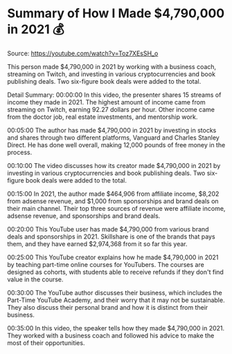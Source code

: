 # Summary of How I Made $4,790,000 in 2021 💰

Source: https://youtube.com/watch?v=Toz7XEsSH_o

This person made $4,790,000 in 2021 by working with a business coach, streaming on Twitch, and investing in various cryptocurrencies and book publishing deals. Two six-figure book deals were added to the total.

Detail Summary: 
00:00:00
In this video, the presenter shares 15 streams of income they made in 2021. The highest amount of income came from streaming on Twitch, earning 92.27 dollars per hour. Other income came from the doctor job, real estate investments, and mentorship work.

00:05:00
The author has made $4,790,000 in 2021 by investing in stocks and shares through two different platforms, Vanguard and Charles Stanley Direct. He has done well overall, making 12,000 pounds of free money in the process.

00:10:00
The video discusses how its creator made $4,790,000 in 2021 by investing in various cryptocurrencies and book publishing deals. Two six-figure book deals were added to the total.

00:15:00
In 2021, the author made $464,906 from affiliate income, $8,202 from adsense revenue, and $1,000 from sponsorships and brand deals on their main channel. Their top three sources of revenue were affiliate income, adsense revenue, and sponsorships and brand deals.

00:20:00
This YouTube user has made $4,790,000 from various brand deals and sponsorships in 2021. Skillshare is one of the brands that pays them, and they have earned $2,974,368 from it so far this year.

00:25:00
This YouTube creator explains how he made $4,790,000 in 2021 by teaching part-time online courses for YouTubers. The courses are designed as cohorts, with students able to receive refunds if they don't find value in the course.

00:30:00
The YouTube author discusses their business, which includes the Part-Time YouTube Academy, and their worry that it may not be sustainable. They also discuss their personal brand and how it is distinct from their business.

00:35:00
In this video, the speaker tells how they made $4,790,000 in 2021. They worked with a business coach and followed his advice to make the most of their opportunities.

